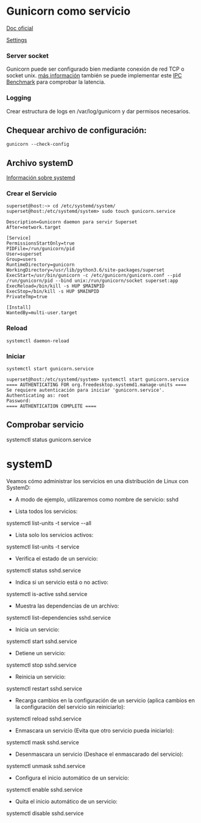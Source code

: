 # Gunicorn como servicio

[Doc oficial](http://docs.gunicorn.org/en/stable/configure.html)

[Settings](http://docs.gunicorn.org/en/stable/settings.html#config-file)

### Server socket
Gunicorn puede ser configurado bien mediante conexión de red TCP o socket unix. 
[más información](https://serverfault.com/questions/124517/whats-the-difference-between-unix-socket-and-tcp-ip-socket) también se puede implementar este [IPC Benchmark](https://github.com/rigtorp/ipc-bench) para comprobar la latencia.

### Logging
Crear estructura de logs en /var/log/gunicorn y dar permisos necesarios.
 
## Chequear archivo de configuración: 
`gunicorn --check-config`

## Archivo systemD
[Información sobre systemd](https://www.freedesktop.org/wiki/Software/systemd/)

### Crear el Servicio

`superset@host:~> cd /etc/systemd/system/`
`superset@host:/etc/systemd/system> sudo touch gunicorn.service`

```script
Description=Gunicorn daemon para servir Superset
After=network.target

[Service]
PermissionsStartOnly=true
PIDFile=/run/gunicorn/pid
User=superset
Group=users
RuntimeDirectory=gunicorn
WorkingDirectory=/usr/lib/python3.6/site-packages/superset
ExecStart=/usr/bin/gunicorn -c /etc/gunicorn/gunicorn.conf --pid /run/gunicorn/pid --bind unix:/run/gunicorn/socket superset:app
ExecReload=/bin/kill -s HUP $MAINPID
ExecStop=/bin/kill -s HUP $MAINPID
PrivateTmp=true

[Install]
WantedBy=multi-user.target
```
### Reload
`systemctl daemon-reload`

### Iniciar
`systemctl start gunicorn.service`

```
superset@host:/etc/systemd/system> systemctl start gunicorn.service
==== AUTHENTICATING FOR org.freedesktop.systemd1.manage-units ====
Se requiere autenticación para iniciar 'gunicorn.service'.
Authenticating as: root
Password:
==== AUTHENTICATION COMPLETE ====
```

## Comprobar servicio

systemctl status gunicorn.service

# systemD 

Veamos cómo administrar los servicios en una distribución de Linux con SystemD:

* A modo de ejemplo, utilizaremos como nombre de servicio: sshd 

- Lista todos los servicios: 

systemctl list-units -t service --all

- Lista solo los servicios activos: 

systemctl list-units -t service

- Verifica el estado de un servicio: 

systemctl status sshd.service

- Indica si un servicio está o no activo: 

systemctl is-active sshd.service

- Muestra las dependencias de un archivo: 

systemctl list-dependencies sshd.service

- Inicia un servicio: 

systemctl start sshd.service

- Detiene un servicio: 

systemctl stop sshd.service

- Reinicia un servicio: 

systemctl restart sshd.service

- Recarga cambios en la configuración de un servicio (aplica cambios en la configuración del servicio sin reiniciarlo): 

systemctl reload sshd.service

- Enmascara un servicio (Evita que otro servicio pueda iniciarlo): 

systemctl mask sshd.service

- Desenmascara un servicio (Deshace el enmascarado del servicio): 

systemctl unmask sshd.service

- Configura el inicio automático de un servicio: 

systemctl enable sshd.service

- Quita el inicio automático de un servicio: 

systemctl disable sshd.service